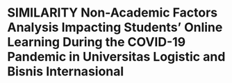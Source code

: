 # SIMILARITY Non-Academic Factors Analysis Impacting Students’ Online Learning During the COVID-19 Pandemic in Universitas Logistic and Bisnis Internasional